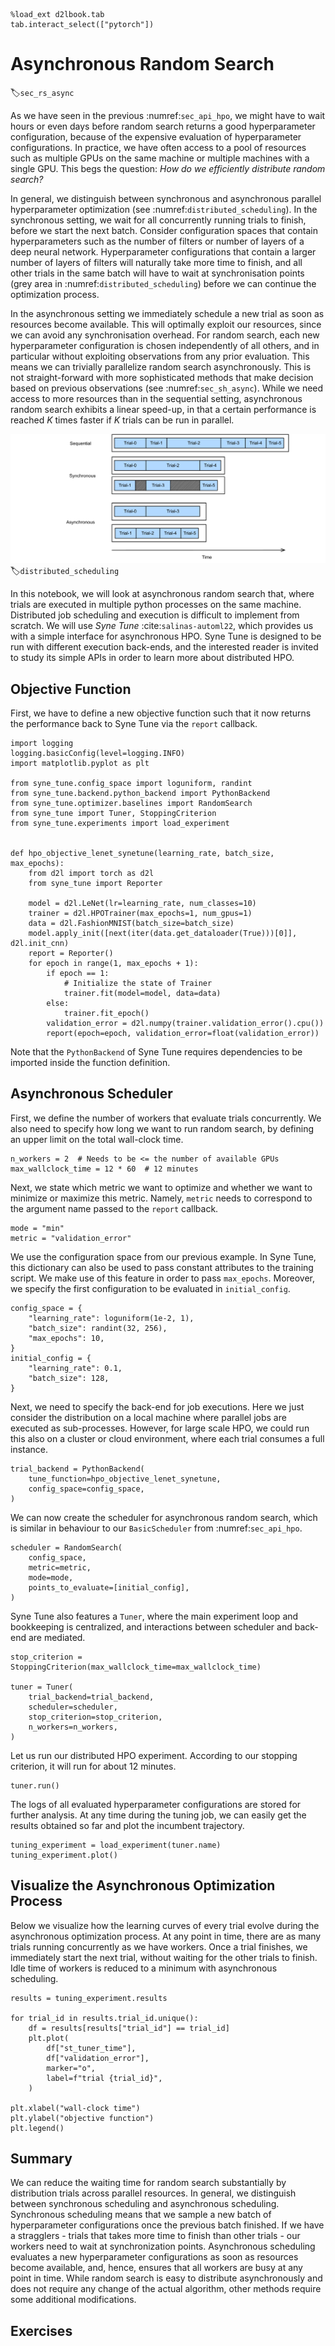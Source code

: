 ```{.python .input  n=17}
%load_ext d2lbook.tab
tab.interact_select(["pytorch"])
```

# Asynchronous Random Search
:label:`sec_rs_async`

As we have seen in the previous :numref:`sec_api_hpo`, we might have to wait
hours or even days before random search returns a good hyperparameter
configuration, because of the expensive evaluation of hyperparameter
configurations. In practice, we have often access to a pool of resources such as
multiple GPUs on the same machine or multiple machines with a single GPU. This
begs the question: *How do we efficiently distribute random search?*

In general, we distinguish between synchronous and asynchronous parallel
hyperparameter optimization (see :numref:`distributed_scheduling`). In the
synchronous setting, we wait for all concurrently running trials to finish,
before we start the next batch. Consider configuration spaces that contain
hyperparameters such as the number of filters or number of layers of a deep
neural network. Hyperparameter configurations that contain a larger number of 
layers of filters will naturally take more time to finish, and all other trials
in the same batch will have to wait at synchronisation points (grey area in
:numref:`distributed_scheduling`) before we can continue the optimization
process.

In the asynchronous setting we immediately schedule a new trial as soon as resources
become available. This will optimally exploit our resources, since we can avoid any
synchronisation overhead. For random search, each new hyperparameter configuration
is chosen independently of all others, and in particular without exploiting
observations from any prior evaluation. This means we can trivially parallelize random
search asynchronously. This is not straight-forward with more sophisticated methods
that make decision based on previous observations (see :numref:`sec_sh_async`).
While we need access to more resources than in the sequential setting, asynchronous
random search exhibits a linear speed-up, in that a certain performance is reached
$K$ times faster if $K$ trials can be run in parallel. 


![Distributing the hyperparameter optimization process either synchronously or asynchronously. Compared to the sequential setting, we can reduce the overall wall-clock time while keep the total compute constant. Synchronous scheduling might lead to idling workers in the case of stragglers.](img/distributed_scheduling.svg)
:label:`distributed_scheduling`

In this notebook, we will look at asynchronous random search that, where trials are
executed in multiple python processes on the same machine. Distributed job scheduling
and execution is difficult to implement from scratch. We will use *Syne Tune*
:cite:`salinas-automl22`, which provides us with a simple interface for asynchronous
HPO. Syne Tune is designed to be run with different execution back-ends, and the
interested reader is invited to study its simple APIs in order to learn more about
distributed HPO.

## Objective Function

First, we have to define a new objective function such that it now returns the
performance back to Syne Tune via the `report` callback.

```{.python .input  n=34}
import logging
logging.basicConfig(level=logging.INFO)
import matplotlib.pyplot as plt

from syne_tune.config_space import loguniform, randint
from syne_tune.backend.python_backend import PythonBackend
from syne_tune.optimizer.baselines import RandomSearch
from syne_tune import Tuner, StoppingCriterion
from syne_tune.experiments import load_experiment


def hpo_objective_lenet_synetune(learning_rate, batch_size, max_epochs):
    from d2l import torch as d2l    
    from syne_tune import Reporter

    model = d2l.LeNet(lr=learning_rate, num_classes=10)
    trainer = d2l.HPOTrainer(max_epochs=1, num_gpus=1)
    data = d2l.FashionMNIST(batch_size=batch_size)
    model.apply_init([next(iter(data.get_dataloader(True)))[0]], d2l.init_cnn)
    report = Reporter() 
    for epoch in range(1, max_epochs + 1):
        if epoch == 1:
            # Initialize the state of Trainer
            trainer.fit(model=model, data=data) 
        else:
            trainer.fit_epoch()
        validation_error = d2l.numpy(trainer.validation_error().cpu())
        report(epoch=epoch, validation_error=float(validation_error))
```

Note that the `PythonBackend` of Syne Tune requires dependencies to be imported
inside the function definition.

## Asynchronous Scheduler

First, we define the number of workers that evaluate trials concurrently. We
also need to specify how long we want to run random search, by defining an
upper limit on the total wall-clock time.

```{.python .input  n=37}
n_workers = 2  # Needs to be <= the number of available GPUs
max_wallclock_time = 12 * 60  # 12 minutes
```

Next, we state which metric we want to optimize and whether we want to minimize or
maximize this metric. Namely, `metric` needs to correspond to the argument name
passed to the `report` callback.

```{.python .input  n=38}
mode = "min"
metric = "validation_error"
```

We use the configuration space from our previous example. In Syne Tune, this
dictionary can also be used to pass constant attributes to the training script.
We make use of this feature in order to pass `max_epochs`. Moreover, we specify
the first configuration to be evaluated in `initial_config`.

```{.python .input  n=39}
config_space = {
    "learning_rate": loguniform(1e-2, 1),
    "batch_size": randint(32, 256),
    "max_epochs": 10,
}
initial_config = {
    "learning_rate": 0.1,
    "batch_size": 128,
}
```

Next, we need to specify the back-end for job executions. Here we just consider
the distribution on a local machine where parallel jobs are executed as
sub-processes. However, for large scale HPO, we could run this also on a cluster
or cloud environment, where each trial consumes a full instance.

```{.python .input  n=40}
trial_backend = PythonBackend(
    tune_function=hpo_objective_lenet_synetune,
    config_space=config_space,
)
```

We can now create the scheduler for asynchronous random search, which is similar
in behaviour to our `BasicScheduler` from :numref:`sec_api_hpo`.

```{.python .input  n=41}
scheduler = RandomSearch(
    config_space,
    metric=metric,
    mode=mode,
    points_to_evaluate=[initial_config],
)
```

Syne Tune also features a `Tuner`, where the main experiment loop and
bookkeeping is centralized, and interactions between scheduler and back-end are
mediated.

```{.python .input  n=42}
stop_criterion = StoppingCriterion(max_wallclock_time=max_wallclock_time)

tuner = Tuner(
    trial_backend=trial_backend,
    scheduler=scheduler, 
    stop_criterion=stop_criterion,
    n_workers=n_workers,
)
```

Let us run our distributed HPO experiment. According to our stopping criterion,
it will run for about 12 minutes.

```{.python .input  n=43}
tuner.run()
```

The logs of all evaluated hyperparameter configurations are stored for further
analysis. At any time during the tuning job, we can easily get the results
obtained so far and plot the incumbent trajectory.

```{.python .input  n=46}
tuning_experiment = load_experiment(tuner.name)
tuning_experiment.plot()
```

## Visualize the Asynchronous Optimization Process

Below we visualize how the learning curves of every trial evolve during the
asynchronous optimization process. At any point in time, there are as many trials
running concurrently as we have workers. Once a trial finishes, we immediately
start the next trial, without waiting for the other trials to finish. Idle time
of workers is reduced to a minimum with asynchronous scheduling.

```{.python .input  n=45}
results = tuning_experiment.results

for trial_id in results.trial_id.unique():
    df = results[results["trial_id"] == trial_id]
    plt.plot(
        df["st_tuner_time"],
        df["validation_error"],
        marker="o",
        label=f"trial {trial_id}",
    )
    
plt.xlabel("wall-clock time")
plt.ylabel("objective function")
plt.legend()
```

## Summary

We can reduce the waiting time for random search substantially by distribution
trials across parallel resources. In general, we distinguish between synchronous
scheduling and asynchronous scheduling. Synchronous scheduling means that we
sample a new batch of hyperparameter configurations once the previous batch
finished. If we have a stragglers - trials that takes more time to finish than
other trials - our workers need to wait at synchronization points. Asynchronous
scheduling evaluates a new hyperparameter configurations as soon as resources
become available, and, hence, ensures that all workers are busy at any point in
time. While random search is easy to distribute asynchronously and does not
require any change of the actual algorithm, other methods require some additional
modifications.

## Exercises

